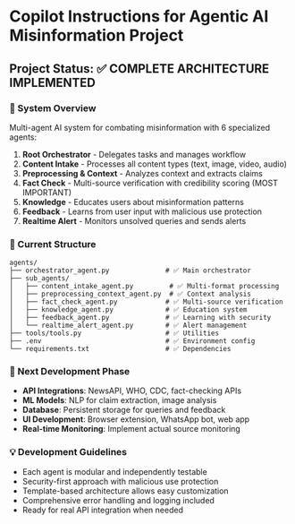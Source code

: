 # Copilot Instructions for Agentic AI Misinformation Project

## Project Status: ✅ COMPLETE ARCHITECTURE IMPLEMENTED

### 🎯 System Overview
Multi-agent AI system for combating misinformation with 6 specialized agents:

1. **Root Orchestrator** - Delegates tasks and manages workflow
2. **Content Intake** - Processes all content types (text, image, video, audio)  
3. **Preprocessing & Context** - Analyzes context and extracts claims
4. **Fact Check** - Multi-source verification with credibility scoring (MOST IMPORTANT)
5. **Knowledge** - Educates users about misinformation patterns
6. **Feedback** - Learns from user input with malicious use protection
7. **Realtime Alert** - Monitors unsolved queries and sends alerts

### 📁 Current Structure
```
agents/
├── orchestrator_agent.py              # ✅ Main orchestrator 
├── sub_agents/
│   ├── content_intake_agent.py         # ✅ Multi-format processing
│   ├── preprocessing_context_agent.py  # ✅ Context analysis
│   ├── fact_check_agent.py            # ✅ Multi-source verification
│   ├── knowledge_agent.py             # ✅ Education system
│   ├── feedback_agent.py              # ✅ Learning with security
│   └── realtime_alert_agent.py        # ✅ Alert management
├── tools/tools.py                     # ✅ Utilities
├── .env                               # ✅ Environment config
└── requirements.txt                   # ✅ Dependencies
```

### 🚀 Next Development Phase
- **API Integrations**: NewsAPI, WHO, CDC, fact-checking APIs
- **ML Models**: NLP for claim extraction, image analysis
- **Database**: Persistent storage for queries and feedback
- **UI Development**: Browser extension, WhatsApp bot, web app
- **Real-time Monitoring**: Implement actual source monitoring

### 💡 Development Guidelines
- Each agent is modular and independently testable
- Security-first approach with malicious use protection
- Template-based architecture allows easy customization
- Comprehensive error handling and logging included
- Ready for real API integration when needed
